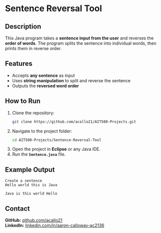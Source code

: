 # Sentence Reversal Tool

## Description
This Java program takes a **sentence input from the user** and reverses the **order of words**. The program splits the sentence into individual words, then prints them in reverse order.

## Features
- Accepts **any sentence** as input  
- Uses **string manipulation** to split and reverse the sentence  
- Outputs the **reversed word order**  

## How to Run
1. Clone the repository:  
   ```sh
   git clone https://github.com/acallo21/AIT500-Projects.git
   ```
2. Navigate to the project folder:  
   ```sh
   cd AIT500-Projects/Sentence-Reversal-Tool
   ```
3. Open the project in **Eclipse** or any Java IDE.  
4. Run the **`Sentence.java`** file.

## Example Output
```
Create a sentence
Hello world this is Java

Java is this world Hello
```

## Contact
**GitHub:** [github.com/acallo21](https://github.com/acallo21)  
**LinkedIn:** [linkedin.com/in/aaron-calloway-ac2136](https://www.linkedin.com/in/aaron-calloway-ac2136/)

